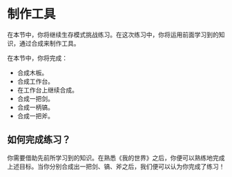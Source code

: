 # 制作工具

在本节中，你将继续生存模式挑战练习。在这次练习中，你将运用前面学习到的知识，通过合成来制作工具。

在本节中，你将完成：

- 合成木板。
- 合成工作台。
- 在工作台上继续合成。
- 合成一把剑。
- 合成一柄镐。
- 合成一把斧。

## 如何完成练习？

你需要借助先前所学习到的知识。在熟悉《我的世界》之后，你便可以熟练地完成上述目标。当你分别合成出一把剑、镐、斧之后，我们便可以认为你完成了练习！